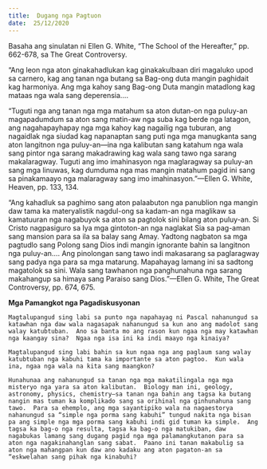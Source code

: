 ```yaml
---
title:  Dugang nga Pagtuon
date:  25/12/2020
---
```


Basaha ang sinulatan ni Ellen G. White, “The School of the Hereafter,” pp. 662-678, sa The Great Controversy.

“Ang leon nga aton ginakahadlukan kag ginakakulbaan diri magaluko upod sa carnero, kag ang tanan nga butang sa Bag-ong duta mangin paghidait kag harmoniya.  Ang mga kahoy sang Bag-ong Duta mangin matadlong kag mataas nga wala sang deperensia….

“Tuguti nga ang tanan nga mga matahum sa aton dutan-on nga puluy-an magapadumdum sa aton sang matin-aw nga suba kag berde nga latagon, ang nagahapayhapay nga mga kahoy kag nagailig nga tuburan, ang nagaidlak nga siudad kag napanaptan sang puti nga mga manugkanta sang aton langitnon nga puluy-an—ina nga kalibutan sang katahum nga wala sang pintor nga sarang makadrawing kag wala sang tawo nga sarang makalaragway.  Tuguti ang imo imahinasyon nga maglaragway sa puluy-an sang mga linuwas, kag dumduma nga mas mangin matahum pagid ini sang sa pinakamaayo nga malaragway sang imo imahinasyon.”—Ellen G. White, Heaven, pp. 133, 134.

“Ang kahadluk sa paghimo sang aton palaabuton nga panublion nga mangin daw tama ka materyalistik nagdul-ong sa kadam-an nga maglikaw sa kamatuuran nga nagabuyok sa aton sa pagtolok sini bilang aton puluy-an.  Si Cristo nagpasiguro sa Iya mga gintoton-an nga naglakat Sia sa pag-aman sang mansion para sa ila sa balay sang Amay.  Yadtong nagbaton sa mga pagtudlo sang Polong sang Dios indi mangin ignorante bahin sa langitnon nga puluy-an…. Ang pinolongan sang tawo indi makasarang sa paglaragway sang padya nga para sa mga matarung.  Mapahayag lamang ini sa sadtong magatolok sa sini.  Wala sang tawhanon nga panghunahuna nga sarang makahangup sa himaya sang Paraiso sang Dios.”—Ellen G. White, The Great Controversy, pp. 674, 675.

**Mga Pamangkot nga Pagadiskusyonan**

`Magtalupangud sing labi sa punto nga napahayag ni Pascal nahanungud sa katawhan nga daw wala nagasapak nahanungud sa kun ano ang madolot sang walay katubtuban.  Ano sa banta mo ang rason kun ngaa nga may katawhan nga kaangay sina?  Ngaa nga isa ini ka indi maayo nga kinaiya?`

`Magtalupangud sing labi bahin sa kun ngaa nga ang paglaum sang walay katubtuban nga kabuhi tama ka importante sa aton pagtoo.  Kun wala ina, ngaa nga wala na kita sang maangkon?`

`Hunahunaa ang nahanungud sa tanan nga mga makatilingala nga mga misteryo nga yara sa aton kalibutan.  Biology man ini, geology, astronomy, physics, chemistry—sa tanan nga bahin ang tagsa ka butang nangin mas tuman ka komplikado sang sa orihinal nga ginhunahuna sang tawo.  Para sa ehemplo, ang mga sayantipiko wala na nagaestorya nahanungud sa “simple nga porma sang kabuhi” tungud nakita nga bisan pa ang simple nga mga porma sang kabuhi indi gid tuman ka simple.  Ang tagsa ka bag-o nga resulta, tagsa ka bag-o nga matukiban, daw nagabukas lamang sang dugang pagid nga mga palamangkutanon para sa aton nga nagakinahanglan sang sabat.  Paano ini tanan makabulig sa aton nga mahangpan kun daw ano kadaku ang aton pagaton-an sa “eskwelahan sang pihak nga kinabuhi?`